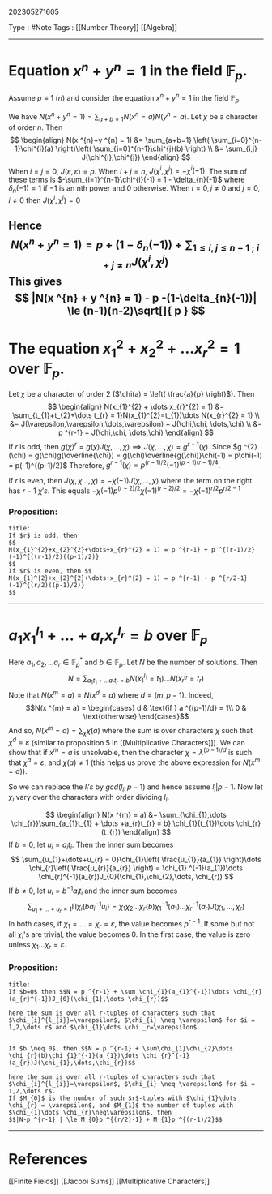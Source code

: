 202305271605

Type : #Note
Tags : [[Number Theory]] [[Algebra]]

---
# Equation $x ^{n}+y ^{n} = 1$ in the field $\mathbb{F}_{p}$.
Assume $p \equiv 1\ (n)$ and consider the equation $x ^{n}+y ^{n} = 1$ in the field $\mathbb{F}_{p}$.

We have $N(x ^{n}+ y ^{n} = 1) = \sum_{a+b=1}N(x ^{n}= a)N(y ^{n} = a)$.
Let $\chi$ be a character of order $n$.
Then $$
\begin{align}
N(x ^{n}+y ^{n} = 1) &= \sum_{a+b=1} \left( \sum_{i=0}^{n-1}\chi^{i}(a) \right)\left( \sum_{j=0}^{n-1}\chi^{j}(b) \right)   \\
&= \sum_{i,j} J(\chi^{i},\chi^{j})
\end{align}
$$
When $i = j = 0$, $J(\varepsilon,\varepsilon) = p$.
When $i + j =n$, $J(\chi^{i},\chi^{j}) = -\chi^{i}(-1)$. The sum of these terms is $-\sum_{i=1}^{n-1}\chi^{i}(-1) = 1 - \delta_{n}(-1)$ where $\delta_{n}(-1) = 1$ if $-1$ is an nth power and 0 otherwise.
When $i = 0, j\neq 0$ and $j = 0, i\neq 0$ then $J(\chi^{i},\chi^{j}) = 0$

Hence $$
N(x ^{n} + y ^{n} = 1) = p + (1- \delta_{n}(-1)) + \sum_{1 \le i, j \le n-1\ ; \  i+j \neq n} J(\chi^{i},\chi^{j})
$$
This gives $$
|N(x ^{n} + y ^{n} = 1) - p -(1-\delta_{n}(-1))| \le (n-1)(n-2)\sqrt[]{ p }
$$
----
# The equation $x_{1}^{2}+x_{2}^{2}+\dots x_{r}^{2} =  1$ over $\mathbb{F}_{p}$.
Let $\chi$ be a character of order $2$ ($\chi(a) = \left( \frac{a}{p} \right)$).
Then $$
\begin{align}
N(x_{1}^{2} + \dots x_{r}^{2} = 1) &= \sum_{t_{1}+t_{2}+\dots t_{r} = 1}N(x_{1}^{2}=t_{1})\dots N(x_{r}^{2} = 1)  \\
&= J(\varepsilon,\varepsilon,\dots,\varepsilon) + J(\chi,\chi, \dots,\chi) \\
&= p ^{r-1} + J(\chi,\chi, \dots,\chi)
\end{align}
$$
If $r$ is odd, then $g(\chi)^{r} = g(\chi)J(\chi, \dots ,\chi) \implies J(\chi, \dots ,\chi) = g ^{r-1}(\chi)$.
Since $g ^{2}(\chi) = g(\chi)g(\overline{\chi}) = g(\chi)\overline{g(\chi)}\chi(-1) = p\chi(-1) = p(-1)^{(p-1)/2}$ 
Therefore, $g ^{r-1}(\chi) = p ^{(r-1)/2}(-1)^{(p-1)(r-1)/4}$.

If $r$ is even, then $J(\chi,\chi\dots,\chi) = -\chi(-1)J(\chi, \dots ,\chi)$ where the term on the right has $r-1$ $\chi's$.
This equals $-\chi(-1)p ^{(r-2)/2}\chi(-1)^{(r-2)/2} = -\chi(-1)^{r/2}p ^{r/2-1}$

### Proposition:
```ad-note
title:
If $r$ is odd, then 
$$
N(x_{1}^{2}+x_{2}^{2}+\dots+x_{r}^{2} = 1) = p ^{r-1} + p ^{(r-1)/2}(-1)^{((r-1)/2)((p-1)/2)}
$$
If $r$ is even, then $$
N(x_{1}^{2}+x_{2}^{2}+\dots+x_{r}^{2} = 1) = p ^{r-1} - p ^{r/2-1}(-1)^{(r/2)((p-1)/2)}
$$
```

---
# $a_{1}x_{1}^{l_{1}} + \dots + a_{r}x_{r}^{l_{r}} = b$ over $\mathbb{F}_{p}$
Here $a_1,a_{2},\dots a_{r} \in \mathbb{F}_{p}^{*}$ and $b \in \mathbb{F}_{p}$.
Let $N$ be the number of solutions. Then $$
N = \sum_{a_{1}t_{1}+ \dots a_{r}t_{r} = b} N(x_{1}^{l_{1}} = t_{1})\dots N(x_{r}^{l_{r}}=t_r)
$$
Note that $N(x ^{m} = a) = N(x ^{d} = a)$ where $d = (m,p-1)$.
Indeed, $$N(x ^{m} = a) = \begin{cases}
d &  \text{if } a ^{(p-1)/d} = 1\\
0 & \text{otherwise}
\end{cases}$$
And so, $N(x ^{m} = a) = \sum_{\chi}\chi(a)$ where the sum is over characters $\chi$ such that $\chi^{d} = \varepsilon$ (similar to proposition 5 in [[Multiplicative Characters]]).
We can show that if $x ^{m} = a$ is unsolvable, then the character $\chi = \lambda^{(p-1)/d}$ is such that $\chi^{d} = \varepsilon$, and $\chi(a) \neq 1$ (this helps us prove the above expression for $N(x ^{m} = a)$).

So we can replace the $l_{i}'s$ by $gcd(l_{i},p-1)$ and hence assume $l_{i} | p-1$.
Now let $\chi_{i}$ vary over the characters with order dividing $l_{i}$.

$$
\begin{align}
	N(x ^{m} = a) &= \sum_{\chi_{1},\dots \chi_{r}}\sum_{a_{1}t_{1} + \dots +a_{r}t_{r} = b} \chi_{1}(t_{1})\dots \chi_{r}(t_{r})
\end{align}
$$
If $b = 0$, let $u_{i} = a_{i}t_{i}$. Then the inner sum becomes $$
\sum_{u_{1}+\dots+u_{r} = 0}\chi_{1}\left( \frac{u_{1}}{a_{1}} \right)\dots \chi_{r}\left( \frac{u_{r}}{a_{r}} \right) = \chi_{1} ^{-1}(a_{1})\dots \chi_{r}^{-1}(a_{r})J_{0}(\chi_{1},\chi_{2},\dots, \chi_{r})
$$
If $b\neq 0$, let $u_{i} = b ^{-1} a_{i}t_{i}$ and the inner sum becomes $$
\sum_{u_{1}+\dots+u_{r}=  1} \prod\chi_{i}(ba_{i}^{-1}u_{i}) = \chi_{1}\chi_{2}\dots \chi_{r}(b)\chi_{1}^{-1}(a_{1})\dots \chi_{r}^{-1}(a_{r})J(\chi_{1},\dots,\chi_{r})
$$
In both cases, if $\chi_{1} = \dots =\chi_{r} = \varepsilon$, the value becomes $p ^{r-1}$.
If some but not all $\chi_{i}$'s are trivial, the value becomes 0.
In the first case, the value is zero unless $\chi_{1}\dots \chi_{r} = \varepsilon$.

### Proposition:
```ad-note
title:
If $b=0$ then $$N = p ^{r-1} + \sum \chi_{1}(a_{1}^{-1})\dots \chi_{r}(a_{r}^{-1})J_{0}(\chi_{1},\dots \chi_{r})$$

here the sum is over all r-tuples of characters such that $\chi_{i}^{l_{i}}=\varepsilon$, $\chi_{i} \neq \varepsilon$ for $i = 1,2,\dots r$ and $\chi_{1}\dots \chi _r=\varepsilon$.


If $b \neq 0$, then $$N = p ^{r-1} + \sum\chi_{1}\chi_{2}\dots \chi_{r}(b)\chi_{1}^{-1}(a_{1})\dots \chi_{r}^{-1}(a_{r})J(\chi_{1},\dots,\chi_{r})$$

here the sum is over all r-tuples of characters such that $\chi_{i}^{l_{i}}=\varepsilon$, $\chi_{i} \neq \varepsilon$ for $i = 1,2,\dots r$.
If $M_{0}$ is the number of such $r$-tuples with $\chi_{1}\dots \chi_{r} = \varepsilon$, and $M_{1}$ the number of tuples with $\chi_{1}\dots \chi_{r}\neq\varepsilon$, then 
$$|N-p ^{r-1} | \le M_{0}p ^{(r/2)-1} + M_{1}p ^{(r-1)/2}$$
```

---
# References
[[Finite Fields]]
[[Jacobi Sums]]
[[Multiplicative Characters]]